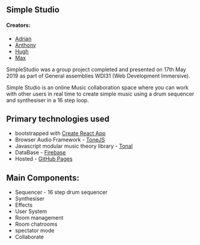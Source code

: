 ## Simple Studio
#### Creators:
- [Adrian](https://github.com/nivvyart)
- [Anthony](https://github.com/AnthonyGDoueihi)
- [Hugh](https://github.com/hluscombe)
- [Max](https://github.com/FireMugen)

SimpleStudio was a group project completed and presented on 17th May 2019 as part of General assemblies WDI31 (Web Development Immersive).

Simple Studio is an online Music collaboration space where you can work with other users in real time to create simple music using a drum sequencer and synthesiser in a 16 step loop.


## Primary technologies used
- bootstrapped with [Create React App](https://github.com/facebook/create-react-app)
- Browser Audio Framework - [ToneJS](https://tonejs.github.io/)
- Javascript modular music theory library - [Tonal](https://github.com/danigb/tonal)
- DataBase - [Firebase](https://firebase.google.com/)
- Hosted - [GitHub Pages](https://pages.github.com/)

## Main Components:
- Sequencer - 16 step drum sequencer
- Synthesiser
- Effects
- User System
- Room management
- Room chatrooms
- spectator mode
- Collaborate
